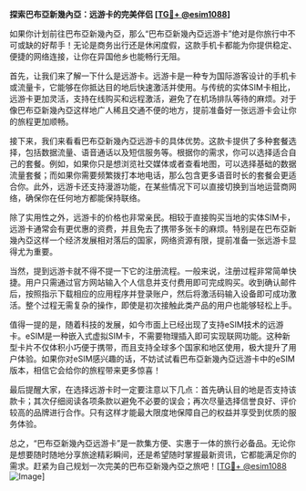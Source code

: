 **探索巴布亞新幾內亞：远游卡的完美伴侣 [[TG💪+ @esim1088](https://t.me/s/esim1088)]**

如果你计划前往巴布亞新幾內亞，那么“巴布亞新幾內亞远游卡”绝对是你旅行中不可或缺的好帮手！无论是商务出行还是休闲度假，这款手机卡都能为你提供稳定、便捷的网络连接，让你在异国他乡也能畅行无阻。

首先，让我们来了解一下什么是远游卡。远游卡是一种专为国际游客设计的手机卡或流量卡，它能够在你抵达目的地后快速激活并使用。与传统的实体SIM卡相比，远游卡更加灵活，支持在线购买和远程激活，避免了在机场排队等待的麻烦。对于像巴布亞新幾內亞这样地广人稀且交通不便的地方，提前准备好一张远游卡会让你的旅程更加顺畅。

接下来，我们来看看巴布亞新幾內亞远游卡的具体优势。这款卡提供了多种套餐选择，包括数据流量、语音通话以及短信服务等。根据你的需求，你可以选择适合自己的套餐。例如，如果你只是想浏览社交媒体或者查看地图，可以选择基础的数据流量套餐；而如果你需要频繁拨打本地电话，那么包含更多语音时长的套餐会更适合你。此外，远游卡还支持漫游功能，在某些情况下可以直接切换到当地运营商网络，确保你在任何地方都能保持联络。

除了实用性之外，远游卡的价格也非常亲民。相较于直接购买当地的实体SIM卡，远游卡通常会有更优惠的资费，并且免去了携带多张卡的麻烦。特别是在巴布亞新幾內亞这样一个经济发展相对落后的国家，网络资源有限，提前准备一张远游卡显得尤为重要。

当然，提到远游卡就不得不提一下它的注册流程。一般来说，注册过程非常简单快捷。用户只需通过官方网站输入个人信息并支付费用即可完成购买。收到确认邮件后，按照指示下载相应的应用程序并登录账户，然后将激活码输入设备即可成功激活。整个过程无需复杂的操作，即使是初次接触此类产品的用户也能够轻松上手。

值得一提的是，随着科技的发展，如今市面上已经出现了支持eSIM技术的远游卡。eSIM是一种嵌入式虚拟SIM卡，不需要物理插入即可实现联网功能。这种新型卡片不仅体积小巧便于携带，而且支持全球多个国家和地区使用，极大提升了用户体验。如果你对eSIM感兴趣的话，不妨试试看巴布亞新幾內亞远游卡中的eSIM版本，相信它会给你的旅程带来更多惊喜！

最后提醒大家，在选择远游卡时一定要注意以下几点：首先确认目的地是否支持该款卡；其次仔细阅读各项条款以避免不必要的误会；再次尽量选择信誉良好、评价较高的品牌进行合作。只有这样才能最大限度地保障自己的权益并享受到优质的服务体验。

总之，“巴布亞新幾內亞远游卡”是一款集方便、实惠于一体的旅行必备品。无论你是想要随时随地分享旅途精彩瞬间，还是希望随时掌握最新资讯，它都能满足你的需求。赶紧为自己规划一次完美的巴布亞新幾內亞之旅吧！[[TG💪+ @esim1088](https://t.me/s/esim1088) ![Image](https://i.postimg.cc/4NQfJmqS/Snipaste-2025-05-13-00-14-12.png)]